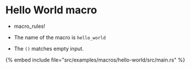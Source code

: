 # Hello World macro

* macro_rules!

* The name of the macro is `hello_world`
* The `()` matches empty input.

{% embed include file="src/examples/macros/hello-world/src/main.rs" %}


